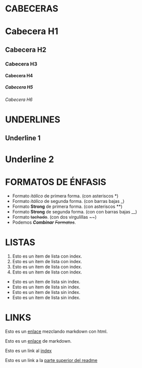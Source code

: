 # **CABECERAS**

# Cabecera H1
## Cabecera H2
### Cabecera H3
#### Cabecera H4
##### Cabecera H5
###### Cabecera H6

# **UNDERLINES**

Underline 1
-------
Underline 2
========

# **FORMATOS DE ÉNFASIS**

- Formato *itálico* de primera forma. (con asteriscos *)
- Formato _itálico_ de segunda forma. (con barras bajas _)
- Formato **Strong** de primera forma. (con asteriscos **)
- Formato __Strong__ de segunda forma. (con con barras bajas __)
- Formato ~~tachado~~. (con dos virgulillas ~~)
- Podemos *__Combinar__* *~~Formatos~~*.

# **LISTAS**

1. Esto es un item de lista con index.
2. Esto es un item de lista con index.
3. Esto es un item de lista con index.
4. Esto es un item de lista con index.

- Esto es un item de lista sin  index.
- Esto es un item de lista sin  index.
- Esto es un item de lista sin  index.
- Esto es un item de lista sin  index.

# LINKS

Esto es un <a href="http://google.com">enlace</a> mezclando markdown con html.

Esto es un [enlace](http://google.com) de markdown.

Esto es un link al [index](index.html)

Esto es un link a la [parte superior del readme](**CABECERAS**)
